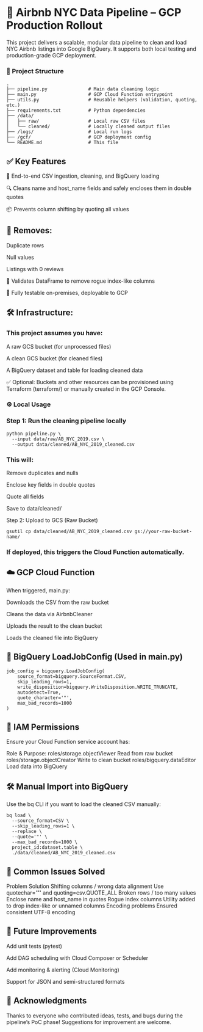 # 🏡 Airbnb NYC Data Pipeline – GCP Production Rollout #

This project delivers a scalable, modular data pipeline to clean and load NYC Airbnb listings into Google BigQuery. It supports both local testing and production-grade GCP deployment.

### 📁 Project Structure
```
.
├── pipeline.py               # Main data cleaning logic
├── main.py                   # GCP Cloud Function entrypoint
├── utils.py                  # Reusable helpers (validation, quoting, etc.)
├── requirements.txt          # Python dependencies
├── /data/
│   ├── raw/                  # Local raw CSV files
│   └── cleaned/              # Locally cleaned output files
├── /logs/                    # Local run logs
├── /gcf/                     # GCP deployment config
└── README.md                 # This file
```

## ✅ Key Features
🔄 End-to-end CSV ingestion, cleaning, and BigQuery loading

🔍 Cleans name and host_name fields and safely encloses them in double quotes

📦 Prevents column shifting by quoting all values

## 🧼 Removes:

Duplicate rows

Null values

Listings with 0 reviews

🧠 Validates DataFrame to remove rogue index-like columns

🧪 Fully testable on-premises, deployable to GCP

## 🛠️ Infrastructure:
### This project assumes you have:

A raw GCS bucket (for unprocessed files)

A clean GCS bucket (for cleaned files)

A BigQuery dataset and table for loading cleaned data

✅ Optional: Buckets and other resources can be provisioned using Terraform (terraform/) or manually created in the GCP Console.

### ⚙️ Local Usage
### Step 1: Run the cleaning pipeline locally
```
python pipeline.py \
  --input data/raw/AB_NYC_2019.csv \
  --output data/cleaned/AB_NYC_2019_cleaned.csv
```

### This will:

Remove duplicates and nulls

Enclose key fields in double quotes

Quote all fields

Save to data/cleaned/

Step 2: Upload to GCS (Raw Bucket)
```
gsutil cp data/cleaned/AB_NYC_2019_cleaned.csv gs://your-raw-bucket-name/
```

### If deployed, this triggers the Cloud Function automatically.

## ☁️ GCP Cloud Function
When triggered, main.py:

Downloads the CSV from the raw bucket

Cleans the data via AirbnbCleaner

Uploads the result to the clean bucket

Loads the cleaned file into BigQuery

## 🔄 BigQuery LoadJobConfig (Used in main.py)
```
job_config = bigquery.LoadJobConfig(
    source_format=bigquery.SourceFormat.CSV,
    skip_leading_rows=1,
    write_disposition=bigquery.WriteDisposition.WRITE_TRUNCATE,
    autodetect=True,
    quote_character='"',
    max_bad_records=1000
)
```

## 🔐 IAM Permissions
Ensure your Cloud Function service account has:

Role & Purpose:
roles/storage.objectViewer Read from raw bucket
roles/storage.objectCreator	Write to clean bucket
roles/bigquery.dataEditor	Load data into BigQuery

## 🛠️ Manual Import into BigQuery
Use the bq CLI if you want to load the cleaned CSV manually:

```
bq load \
  --source_format=CSV \
  --skip_leading_rows=1 \
  --replace \
  --quote='"' \
  --max_bad_records=1000 \
  project_id:dataset.table \
  ./data/cleaned/AB_NYC_2019_cleaned.csv
```

## 📌 Common Issues Solved
Problem	Solution
Shifting columns / wrong data alignment	Use quotechar='"' and quoting=csv.QUOTE_ALL
Broken rows / too many values	Enclose name and host_name in quotes
Rogue index columns	Utility added to drop index-like or unnamed columns
Encoding problems	Ensured consistent UTF-8 encoding

## 🧰 Future Improvements
 Add unit tests (pytest)

 Add DAG scheduling with Cloud Composer or Scheduler

 Add monitoring & alerting (Cloud Monitoring)

 Support for JSON and semi-structured formats

## 🙌 Acknowledgments
Thanks to everyone who contributed ideas, tests, and bugs during the pipeline’s PoC phase! Suggestions for improvement are welcome.

